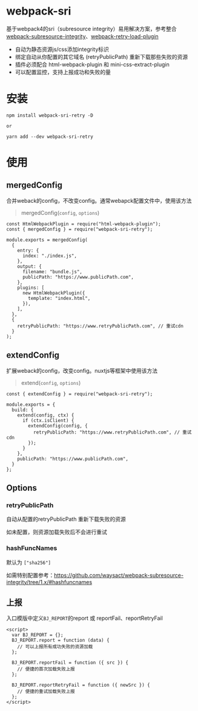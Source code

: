 # webpack-sri

基于webpack4的sri（subresource integrity）易用解决方案，参考整合[webpack-subresource-integrity](https://github.com/waysact/webpack-subresource-integrity)、[webpack-retry-load-plugin](https://github.com/hxfdarling/webpack-retry-load-plugin)

- 自动为静态资源js/css添加integrity标识
- 绑定自动从你配置的其它域名 (retryPublicPath) 重新下载那些失败的资源
- 插件必须配合 html-webpack-plugin 和 mini-css-extract-plugin
- 可以配置监控，支持上报成功和失败的量

# 安装
```
npm install webpack-sri-retry -D

or

yarn add --dev webpack-sri-retry
```

# 使用
## mergedConfig
合并weback的config，不改变config。通常webapck配置文件中，使用该方法

> mergedConfig(`config`, `options`)
```
const HtmlWebpackPlugin = require("html-webpack-plugin");
const { mergedConfig } = require("webpack-sri-retry");

module.exports = mergedConfig(
  {
    entry: {
      index: "./index.js",
    },
    output: {
      filename: "bundle.js",
      publicPath: "https://www.publicPath.com",
    },
    plugins: [
      new HtmlWebpackPlugin({
        template: "index.html",
      }),
    ],
  },
  {
    retryPublicPath: "https://www.retryPublicPath.com", // 重试cdn
  }
);
```

## extendConfig
扩展weback的config，改变config。nuxtjs等框架中使用该方法

> extend(`config`, `options`)
```
const { extendConfig } = require("webpack-sri-retry");

module.exports = {
  build: {
    extend(config, ctx) {
      if (ctx.isClient) {
        extendConfig(config, {
          retryPublicPath: "https://www.retryPublicPath.com", // 重试cdn
        });
      }
    },
    publicPath: "https://www.publicPath.com",
  }
};
```

## Options
### retryPublicPath
自动从配置的retryPublicPath 重新下载失败的资源

如未配置，则资源加载失败后不会进行重试

### hashFuncNames
默认为 `["sha256"]`

如需特别配置参考：https://github.com/waysact/webpack-subresource-integrity/tree/1.x/#hashfuncnames

## 上报
入口模版中定义`BJ_REPORT`的report 或 reportFail、reportRetryFail
```
<script>
  var BJ_REPORT = {};
  BJ_REPORT.report = function (data) {
    // 可以上报所有成功失败的资源加载
  };

  BJ_REPORT.reportFail = function ({ src }) {
    // 便捷的首次加载失败上报
  };

  BJ_REPORT.reportRetryFail = function ({ newSrc }) {
    // 便捷的重试加载失败上报
  };
</script>
```

